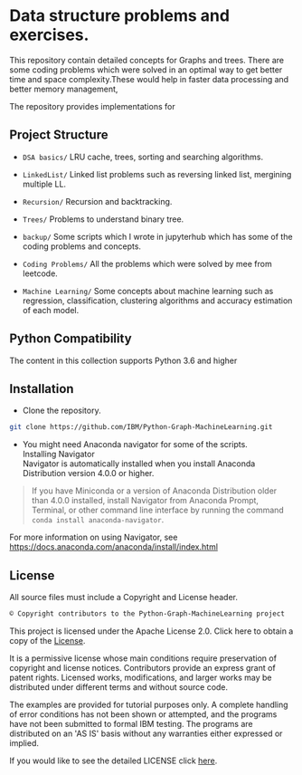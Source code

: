 # Data structure problems and exercises. 

This repository contain detailed concepts for Graphs and trees. There are some coding problems which were solved in an optimal way to get better  time and space complexity.These would help in faster data processing and better memory management,


The repository provides implementations for 
## Project Structure

- `DSA basics/` LRU cache, trees, sorting and searching algorithms.

- `LinkedList/` Linked list problems such as reversing linked list, mergining multiple LL.
  
- `Recursion/` Recursion and backtracking.
  
- `Trees/` Problems to understand binary tree.
  
- `backup/` Some scripts which I wrote in jupyterhub which has some of the coding problems and concepts.

- `Coding Problems/` All the problems which were solved by mee from leetcode.

- `Machine Learning/` Some concepts about machine learning such as regression, classification, clustering algorithms and accuracy estimation of each model. 



## Python Compatibility
The content in this collection supports Python 3.6 and higher 

## Installation 

- Clone the repository.
```bash
git clone https://github.com/IBM/Python-Graph-MachineLearning.git
```

- You might need Anaconda navigator for some of the scripts.  
  Installing Navigator  
  Navigator is automatically installed when you install Anaconda Distribution version 4.0.0 or higher.

> If you have Miniconda or a version of Anaconda Distribution older than 4.0.0 installed, install Navigator from Anaconda Prompt, Terminal, or other command line interface by running the command `conda install anaconda-navigator`.

For more information on using Navigator, see https://docs.anaconda.com/anaconda/install/index.html



## License

All source files must include a Copyright and License header. 
```markdown
© Copyright contributors to the Python-Graph-MachineLearning project
```

This project is licensed under the Apache License 2.0. 
Click here to obtain a copy of the [License](http://www.apache.org/licenses/LICENSE-2.0).  

It is a permissive license whose main conditions require preservation of 
copyright and license notices. Contributors provide an express grant of 
patent rights. Licensed works, modifications, and larger works may be 
distributed under different terms and without source code.  

The examples are provided for tutorial purposes only. A complete handling 
of error conditions has not been shown or attempted, and the programs have 
not been submitted to formal IBM testing. The programs are distributed on an 
'AS IS' basis without any warranties either expressed or implied.

If you would like to see the detailed LICENSE click [here](LICENSE).


